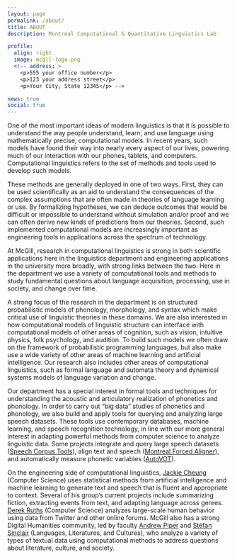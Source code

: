 ```yaml
---
layout: page
permalink: /about/
title: ABOUT
description: Montreal Computational & Quantitative Linguistics Lab

profile:
  align: right
  image: mcqll-logo.png
  <!-- address: >
    <p>555 your office number</p>
    <p>123 your address street</p>
    <p>Your City, State 12345</p> -->

news: true
social: true
---
```


One of the most important ideas of modern linguistics is that it is possible to understand the way people understand, learn, and use language using mathematically precise, computational models. In recent years, such models have found their way into nearly every aspect of our lives, powering much of our interaction with our phones, tablets, and computers. Computational linguistics refers to the set of methods and tools used to develop such models.

These methods are generally deployed in one of two ways. First, they can be used scientifically as an aid to understand the consequences of the complex assumptions that are often made in theories of language learning or use. By formalizing hypotheses, we can deduce outcomes that would be difficult or impossible to understand without simulation and/or proof and we can often derive new kinds of predictions from our theories. Second, such implemented computational models are increasingly important as engineering tools in applications across the spectrum of technology.

At McGill, research in computational linguistics is strong in both scientific applications here in the linguistics department and engineering applications in the university more broadly, with strong links between the two. Here in the department we use a variety of computational tools and methods to study fundamental questions about language acquisition, processing, use in society, and change over time.

A strong focus of the research in the department is on structured probabilistic models of phonology, morphology, and syntax which make critical use of linguistic theories in these domains. We are also interested in how computational models of linguistic structure can interface with computational models of other areas of cognition, such as vision, intuitive physics, folk psychology, and audition. To build such models we often draw on the framework of probabilistic programming languages, but also make use a wide variety of other areas of machine learning and artificial intelligence. Our research also includes other areas of computational linguistics, such as formal language and automata theory and dynamical systems models of language variation and change.

Our department has a special interest in formal tools and techniques for understanding the acoustic and articulatory realization of phonetics and phonology. In order to carry out “big data” studies of phonetics and phonology, we also build and apply tools for querying and analyzing large speech datasets. These tools use contemporary databases, machine learning, and speech recognition technology, in line with our more general interest in adapting powerful methods from computer science to analyze linguistic data. Some projects integrate and query large speech datasets ([Speech Corpus Tools](https://github.com/MontrealCorpusTools/speechcorpustools)), align text and speech ([Montreal Forced Aligner](https://github.com/MontrealCorpusTools/Montreal-Forced-Aligner)), and automatically measure phonetic variables ([AutoVOT](https://github.com/mlml/autovot)).

On the engineering side of computational linguistics, [Jackie Cheung](https://www.cs.mcgill.ca/~jcheung/) (Computer Science) uses statistical methods from artificial intelligence and machine learning to generate text and speech that is fluent and appropriate to context. Several of his group’s current projects include summarizing fiction, extracting events from text, and adapting language across genres. [Derek Ruths](http://www.derekruths.com) (Computer Science) analyzes large-scale human behavior using data from Twitter and other online forums. McGill also has a strong Digital Humanities community, led by faculty [Andrew Piper](http://piperlab.mcgill.ca) and [Stéfan Sinclair](http://stefansinclair.name) (Languages, Literatures, and Cultures), who analyze a variety of types of textual data using computational methods to address questions about literature, culture, and society.
